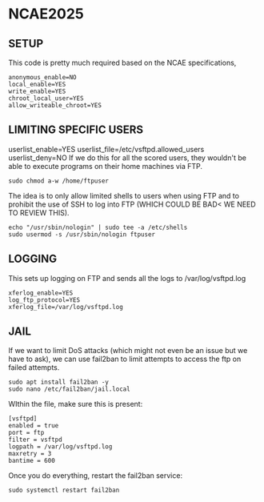 # NCAE2025
## SETUP

This code is pretty much required based on the NCAE specifications,
```
anonymous_enable=NO
local_enable=YES
write_enable=YES
chroot_local_user=YES
allow_writeable_chroot=YES
```
## LIMITING SPECIFIC USERS

userlist_enable=YES
userlist_file=/etc/vsftpd.allowed_users
userlist_deny=NO
If we do this for all the scored users, they wouldn't be able to execute programs on their home machines via FTP.
```
sudo chmod a-w /home/ftpuser
```
The idea is to only allow limited shells to users when using FTP and to prohibit the use of SSH to log into FTP (WHICH COULD BE BAD< WE NEED TO REVIEW THIS).
```
echo "/usr/sbin/nologin" | sudo tee -a /etc/shells
sudo usermod -s /usr/sbin/nologin ftpuser
```
## LOGGING
This sets up logging on FTP and sends all the logs to /var/log/vsftpd.log
```
xferlog_enable=YES
log_ftp_protocol=YES
xferlog_file=/var/log/vsftpd.log
```
## JAIL
If we want to limit DoS attacks (which might not even be an issue but we have to ask), we can use fail2ban to limit attempts to access the ftp on failed attempts.
```
sudo apt install fail2ban -y
sudo nano /etc/fail2ban/jail.local
```
WIthin the file, make sure this is present:
```
[vsftpd]
enabled = true
port = ftp
filter = vsftpd
logpath = /var/log/vsftpd.log
maxretry = 3
bantime = 600
```
Once you do everything, restart the fail2ban service:
```
sudo systemctl restart fail2ban
```
